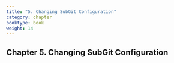 ```yaml
---
title: "5. Changing SubGit Configuration"
category: chapter
booktype: book
weight: 14
---
```

## Chapter 5. Changing SubGit Configuration